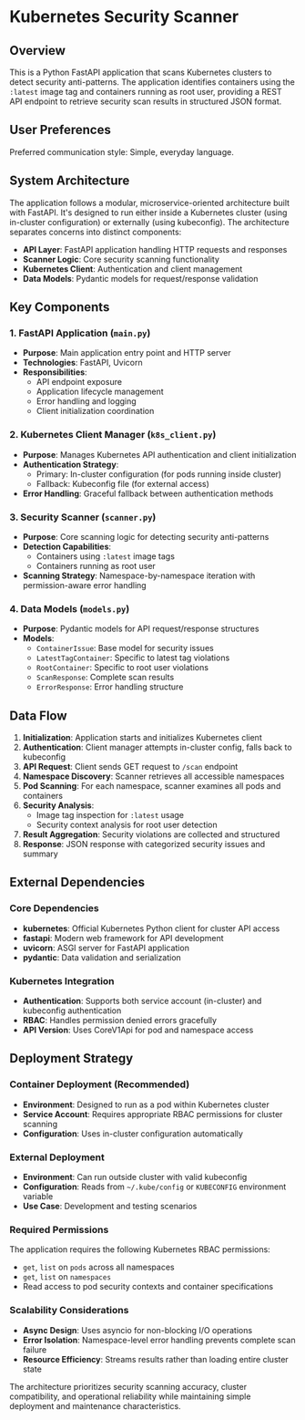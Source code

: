 # Kubernetes Security Scanner

## Overview

This is a Python FastAPI application that scans Kubernetes clusters to detect security anti-patterns. The application identifies containers using the `:latest` image tag and containers running as root user, providing a REST API endpoint to retrieve security scan results in structured JSON format.

## User Preferences

Preferred communication style: Simple, everyday language.

## System Architecture

The application follows a modular, microservice-oriented architecture built with FastAPI. It's designed to run either inside a Kubernetes cluster (using in-cluster configuration) or externally (using kubeconfig). The architecture separates concerns into distinct components:

- **API Layer**: FastAPI application handling HTTP requests and responses
- **Scanner Logic**: Core security scanning functionality
- **Kubernetes Client**: Authentication and client management
- **Data Models**: Pydantic models for request/response validation

## Key Components

### 1. FastAPI Application (`main.py`)
- **Purpose**: Main application entry point and HTTP server
- **Technologies**: FastAPI, Uvicorn
- **Responsibilities**: 
  - API endpoint exposure
  - Application lifecycle management
  - Error handling and logging
  - Client initialization coordination

### 2. Kubernetes Client Manager (`k8s_client.py`)
- **Purpose**: Manages Kubernetes API authentication and client initialization
- **Authentication Strategy**: 
  - Primary: In-cluster configuration (for pods running inside cluster)
  - Fallback: Kubeconfig file (for external access)
- **Error Handling**: Graceful fallback between authentication methods

### 3. Security Scanner (`scanner.py`)
- **Purpose**: Core scanning logic for detecting security anti-patterns
- **Detection Capabilities**:
  - Containers using `:latest` image tags
  - Containers running as root user
- **Scanning Strategy**: Namespace-by-namespace iteration with permission-aware error handling

### 4. Data Models (`models.py`)
- **Purpose**: Pydantic models for API request/response structures
- **Models**:
  - `ContainerIssue`: Base model for security issues
  - `LatestTagContainer`: Specific to latest tag violations
  - `RootContainer`: Specific to root user violations
  - `ScanResponse`: Complete scan results
  - `ErrorResponse`: Error handling structure

## Data Flow

1. **Initialization**: Application starts and initializes Kubernetes client
2. **Authentication**: Client manager attempts in-cluster config, falls back to kubeconfig
3. **API Request**: Client sends GET request to `/scan` endpoint
4. **Namespace Discovery**: Scanner retrieves all accessible namespaces
5. **Pod Scanning**: For each namespace, scanner examines all pods and containers
6. **Security Analysis**: 
   - Image tag inspection for `:latest` usage
   - Security context analysis for root user detection
7. **Result Aggregation**: Security violations are collected and structured
8. **Response**: JSON response with categorized security issues and summary

## External Dependencies

### Core Dependencies
- **kubernetes**: Official Kubernetes Python client for cluster API access
- **fastapi**: Modern web framework for API development
- **uvicorn**: ASGI server for FastAPI application
- **pydantic**: Data validation and serialization

### Kubernetes Integration
- **Authentication**: Supports both service account (in-cluster) and kubeconfig authentication
- **RBAC**: Handles permission denied errors gracefully
- **API Version**: Uses CoreV1Api for pod and namespace access

## Deployment Strategy

### Container Deployment (Recommended)
- **Environment**: Designed to run as a pod within Kubernetes cluster
- **Service Account**: Requires appropriate RBAC permissions for cluster scanning
- **Configuration**: Uses in-cluster configuration automatically

### External Deployment
- **Environment**: Can run outside cluster with valid kubeconfig
- **Configuration**: Reads from `~/.kube/config` or `KUBECONFIG` environment variable
- **Use Case**: Development and testing scenarios

### Required Permissions
The application requires the following Kubernetes RBAC permissions:
- `get`, `list` on `pods` across all namespaces
- `get`, `list` on `namespaces`
- Read access to pod security contexts and container specifications

### Scalability Considerations
- **Async Design**: Uses asyncio for non-blocking I/O operations
- **Error Isolation**: Namespace-level error handling prevents complete scan failure
- **Resource Efficiency**: Streams results rather than loading entire cluster state

The architecture prioritizes security scanning accuracy, cluster compatibility, and operational reliability while maintaining simple deployment and maintenance characteristics.